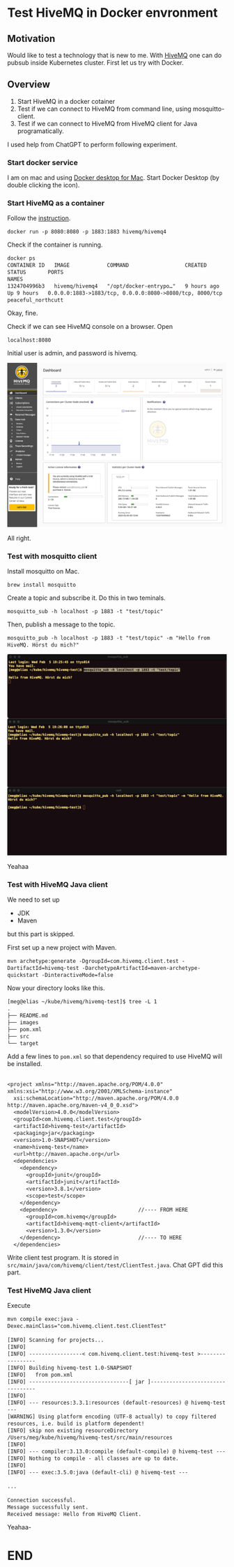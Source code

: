 # Test HiveMQ in Docker envronment

## Motivation

Would like to test a technology that is new to me. With
[HiveMQ](https://www.hivemq.com/) one can do pubsub inside Kubernetes
cluster. First let us try with Docker.

## Overview

1. Start HiveMQ in a docker cotainer
2. Test if we can connect to HiveMQ from command line, using mosquitto-client.
3. Test if we can connect to HiveMQ from HiveMQ client for Java programatically.

I used help from ChatGPT to perform following experiment.

### Start docker service

I am on mac and using [Docker desktop for Mac](https://docs.docker.com/desktop/setup/install/mac-install/).
Start Docker Desktop (by double clicking the icon). 

### Start HiveMQ as a container
Follow the [instruction](https://docs.hivemq.com/hivemq/latest/user-guide/docker.html).

```
docker run -p 8080:8080 -p 1883:1883 hivemq/hivemq4
```

Check if the container is running.
```
docker ps
CONTAINER ID   IMAGE            COMMAND                  CREATED       STATUS       PORTS                                                      NAMES
1324704996b3   hivemq/hivemq4   "/opt/docker-entrypo…"   9 hours ago   Up 9 hours   0.0.0.0:1883->1883/tcp, 0.0.0.0:8080->8080/tcp, 8000/tcp   peaceful_northcutt
```

Okay, fine.

Check if we can see HiveMQ console on a browser. Open
```
localhost:8080
```

Initial user is admin, and password is hivemq.

![HiveMQ Dashboard](./images/hivemq-dashboard.png)

All right. 

### Test with mosquitto client

Install mosquitto on Mac.

```
brew install mosquitto
```

Create a topic and subscribe it. Do this in two teminals. 

```
mosquitto_sub -h localhost -p 1883 -t "test/topic"
```

Then, publish a message to the topic.
```
mosquitto_pub -h localhost -p 1883 -t "test/topic" -m "Hello from HiveMQ. Hörst du mich?"
```


![Connection successful](./images/connection-successful.png)

Yeahaa


### Test with HiveMQ Java client

We need to set up 
- JDK
- Maven

but this part is skipped.

First set up a new project with Maven.

```
mvn archetype:generate -DgroupId=com.hivemq.client.test -DartifactId=hivemq-test -DarchetypeArtifactId=maven-archetype-quickstart -DinteractiveMode=false
```

Now your directory looks like this.

```
[meg@elias ~/kube/hivemq/hivemq-test]$ tree -L 1
.
├── README.md
├── images
├── pom.xml
├── src
└── target
```

Add a few lines to ```pom.xml``` so that dependency required to use HiveMQ will be installed.

```

<project xmlns="http://maven.apache.org/POM/4.0.0" xmlns:xsi="http://www.w3.org/2001/XMLSchema-instance"
  xsi:schemaLocation="http://maven.apache.org/POM/4.0.0 http://maven.apache.org/maven-v4_0_0.xsd">
  <modelVersion>4.0.0</modelVersion>
  <groupId>com.hivemq.client.test</groupId>
  <artifactId>hivemq-test</artifactId>
  <packaging>jar</packaging>
  <version>1.0-SNAPSHOT</version>
  <name>hivemq-test</name>
  <url>http://maven.apache.org</url>
  <dependencies>
    <dependency>
      <groupId>junit</groupId>
      <artifactId>junit</artifactId>
      <version>3.8.1</version>
      <scope>test</scope>
    </dependency>     
    <dependency>                          //---- FROM HERE 
      <groupId>com.hivemq</groupId>
      <artifactId>hivemq-mqtt-client</artifactId>
      <version>1.3.0</version>
    </dependency>                         //---- TO HERE
  </dependencies>
```

Write client test program. It is stored in ```src/main/java/com/hivemq/client/test/ClientTest.java```.
Chat GPT did this part. 

### Test HiveMQ Java client

Execute
```
mvn compile exec:java -Dexec.mainClass="com.hivemq.client.test.ClientTest"

[INFO] Scanning for projects...
[INFO]
[INFO] -----------------< com.hivemq.client.test:hivemq-test >-----------------
[INFO] Building hivemq-test 1.0-SNAPSHOT
[INFO]   from pom.xml
[INFO] --------------------------------[ jar ]---------------------------------
[INFO]
[INFO] --- resources:3.3.1:resources (default-resources) @ hivemq-test ---
[WARNING] Using platform encoding (UTF-8 actually) to copy filtered resources, i.e. build is platform dependent!
[INFO] skip non existing resourceDirectory /Users/meg/kube/hivemq/hivemq-test/src/main/resources
[INFO]
[INFO] --- compiler:3.13.0:compile (default-compile) @ hivemq-test ---
[INFO] Nothing to compile - all classes are up to date.
[INFO]
[INFO] --- exec:3.5.0:java (default-cli) @ hivemq-test ---

...

Connection successful.
Message successfully sent.
Received message: Hello from HiveMQ Client.

```

Yeahaa-

<!-- ------------------------------  -->

# END

<!-- ####################  -->
